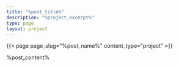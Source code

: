 ```yaml
---
title: "%post_title%"
description: "%project_excerpt%"
type: page
layout: project
---
```


{{< page page_slug="%post_name%" content_type="project" >}}

<div class="page__content page__content--jobs">%post_content%</div>
